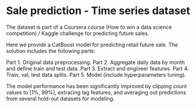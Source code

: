 # Sale prediction - Time series dataset
The dataset is part of a Coursera course (How to win a data science competition) / Kaggle challenge for predicting future sales. 

Here we provide a CatBoost model for predicting retail future sale. The solution includes the following parts:

Part 1. Original data preprocessing.
Part 2. Aggregate daily data by month and define train and test data.
Part 3. Extract and engineer features.
Part 4. Train, val, test data splits.
Part 5. Model (include hyperparameters tuning).

The model performance has been significantly improved by clipping count values to [1%, 99%], extracing lag features, and averaging out predictions from several hold-out datasets for modeling.
